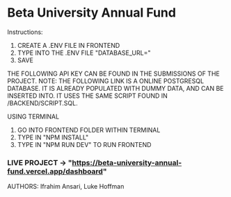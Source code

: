 # Beta University Annual Fund

Instructions: 
1. CREATE A .ENV FILE IN FRONTEND
2. TYPE INTO THE .ENV FILE "DATABASE_URL=<UNIQUE API KEY>"
3. SAVE

THE FOLLOWING API KEY CAN BE FOUND IN THE SUBMISSIONS OF THE PROJECT.
NOTE: THE FOLLOWING LINK IS A ONLINE POSTGRESQL DATABASE. IT IS ALREADY POPULATED WITH DUMMY DATA, AND CAN BE INSERTED INTO. IT USES THE SAME SCRIPT FOUND IN /BACKEND/SCRIPT.SQL.

USING TERMINAL
1. GO INTO FRONTEND FOLDER WITHIN TERMINAL
2. TYPE IN "NPM INSTALL"
3. TYPE IN "NPM RUN DEV" TO RUN FRONTEND

### LIVE PROJECT -> "https://beta-university-annual-fund.vercel.app/dashboard"
AUTHORS: Ifrahim Ansari, Luke Hoffman